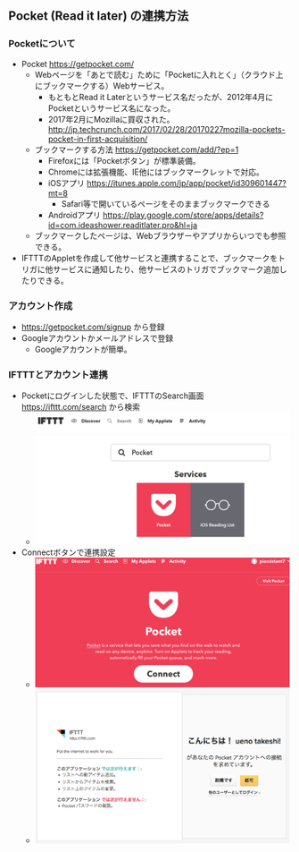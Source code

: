 ## Pocket (Read it later) の連携方法
### Pocketについて
 * Pocket https://getpocket.com/
    * Webページを「あとで読む」ために「Pocketに入れとく」（クラウド上にブックマークする）Webサービス。
        * もともとRead it Laterというサービス名だったが、2012年4月にPocketというサービス名になった。
        * 2017年2月にMozillaに買収された。 http://jp.techcrunch.com/2017/02/28/20170227mozilla-pockets-pocket-in-first-acquisition/
    * ブックマークする方法 https://getpocket.com/add/?ep=1
        * Firefoxには「Pocketボタン」が標準装備。
        * Chromeには拡張機能、IE他にはブックマークレットで対応。
        * iOSアプリ https://itunes.apple.com/jp/app/pocket/id309601447?mt=8
           * Safari等で開いているページをそのままブックマークできる 
        * Androidアプリ https://play.google.com/store/apps/details?id=com.ideashower.readitlater.pro&hl=ja
    * ブックマークしたページは、Webブラウザーやアプリからいつでも参照できる。
 * IFTTTのAppletを作成して他サービスと連携することで、ブックマークをトリガに他サービスに通知したり、他サービスのトリガでブックマーク追加したりできる。
 
### アカウント作成
 * https://getpocket.com/signup から登録
 * Googleアカウントかメールアドレスで登録
    * Googleアカウントが簡単。
    
### IFTTTとアカウント連携
* Pocketにログインした状態で、IFTTTのSearch画面 https://ifttt.com/search から検索
    * ![Search](https://raw.githubusercontent.com/WLO-RaspiClub/20170622_IFTTT/master/img/pocket11.png)
* Connectボタンで連携設定
    * ![Connect](https://raw.githubusercontent.com/WLO-RaspiClub/20170622_IFTTT/master/img/pocket05.png)
    * ![Auth](https://raw.githubusercontent.com/WLO-RaspiClub/20170622_IFTTT/master/img/pocket06.png)
    
